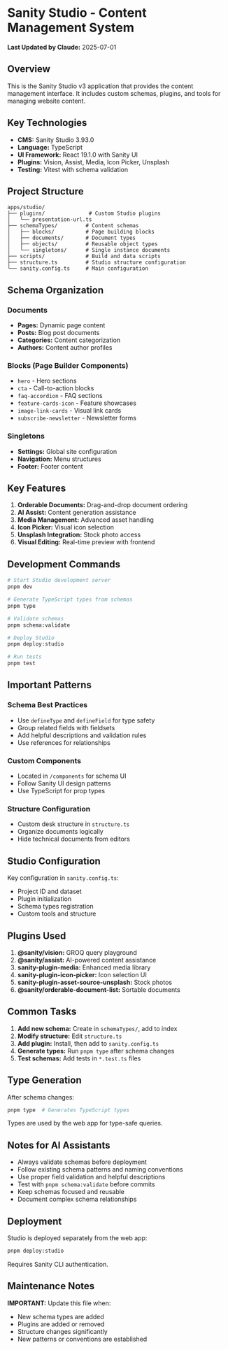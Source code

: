 # Sanity Studio - Content Management System

**Last Updated by Claude:** 2025-07-01

## Overview

This is the Sanity Studio v3 application that provides the content management interface. It includes custom schemas, plugins, and tools for managing website content.

## Key Technologies

- **CMS:** Sanity Studio 3.93.0
- **Language:** TypeScript
- **UI Framework:** React 19.1.0 with Sanity UI
- **Plugins:** Vision, Assist, Media, Icon Picker, Unsplash
- **Testing:** Vitest with schema validation

## Project Structure

```
apps/studio/
├── plugins/              # Custom Studio plugins
│   └── presentation-url.ts
├── schemaTypes/         # Content schemas
│   ├── blocks/          # Page building blocks
│   ├── documents/       # Document types
│   ├── objects/         # Reusable object types
│   └── singletons/      # Single instance documents
├── scripts/             # Build and data scripts
├── structure.ts         # Studio structure configuration
└── sanity.config.ts     # Main configuration
```

## Schema Organization

### Documents

- **Pages:** Dynamic page content
- **Posts:** Blog post documents
- **Categories:** Content categorization
- **Authors:** Content author profiles

### Blocks (Page Builder Components)

- `hero` - Hero sections
- `cta` - Call-to-action blocks
- `faq-accordion` - FAQ sections
- `feature-cards-icon` - Feature showcases
- `image-link-cards` - Visual link cards
- `subscribe-newsletter` - Newsletter forms

### Singletons

- **Settings:** Global site configuration
- **Navigation:** Menu structures
- **Footer:** Footer content

## Key Features

1. **Orderable Documents:** Drag-and-drop document ordering
2. **AI Assist:** Content generation assistance
3. **Media Management:** Advanced asset handling
4. **Icon Picker:** Visual icon selection
5. **Unsplash Integration:** Stock photo access
6. **Visual Editing:** Real-time preview with frontend

## Development Commands

```bash
# Start Studio development server
pnpm dev

# Generate TypeScript types from schemas
pnpm type

# Validate schemas
pnpm schema:validate

# Deploy Studio
pnpm deploy:studio

# Run tests
pnpm test
```

## Important Patterns

### Schema Best Practices

- Use `defineType` and `defineField` for type safety
- Group related fields with fieldsets
- Add helpful descriptions and validation rules
- Use references for relationships

### Custom Components

- Located in `/components` for schema UI
- Follow Sanity UI design patterns
- Use TypeScript for prop types

### Structure Configuration

- Custom desk structure in `structure.ts`
- Organize documents logically
- Hide technical documents from editors

## Studio Configuration

Key configuration in `sanity.config.ts`:

- Project ID and dataset
- Plugin initialization
- Schema types registration
- Custom tools and structure

## Plugins Used

1. **@sanity/vision:** GROQ query playground
2. **@sanity/assist:** AI-powered content assistance
3. **sanity-plugin-media:** Enhanced media library
4. **sanity-plugin-icon-picker:** Icon selection UI
5. **sanity-plugin-asset-source-unsplash:** Stock photos
6. **@sanity/orderable-document-list:** Sortable documents

## Common Tasks

1. **Add new schema:** Create in `schemaTypes/`, add to index
2. **Modify structure:** Edit `structure.ts`
3. **Add plugin:** Install, then add to `sanity.config.ts`
4. **Generate types:** Run `pnpm type` after schema changes
5. **Test schemas:** Add tests in `*.test.ts` files

## Type Generation

After schema changes:

```bash
pnpm type  # Generates TypeScript types
```

Types are used by the web app for type-safe queries.

## Notes for AI Assistants

- Always validate schemas before deployment
- Follow existing schema patterns and naming conventions
- Use proper field validation and helpful descriptions
- Test with `pnpm schema:validate` before commits
- Keep schemas focused and reusable
- Document complex schema relationships

## Deployment

Studio is deployed separately from the web app:

```bash
pnpm deploy:studio
```

Requires Sanity CLI authentication.

## Maintenance Notes

**IMPORTANT:** Update this file when:

- New schema types are added
- Plugins are added or removed
- Structure changes significantly
- New patterns or conventions are established

